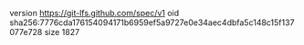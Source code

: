 version https://git-lfs.github.com/spec/v1
oid sha256:7776cda176154094171b6959ef5a9727e0e34aec4dbfa5c148c15f137077e728
size 1827
